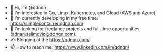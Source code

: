 - 👋 Hi, I’m @qdnqn
- 👀 I’m interested in Go, Linux, Kubernetes, and Cloud (AWS and Azure).
- 🌱 I’m currently developing in my free time: https://simplecontainer.qdnqn.com
- 💞️ I’m looking for freelance projects and full-time opportunities (adnan.selimovic@qdnqn.com).
- ✍️ Blogging at the https://qdnqn.com/
- 📫 How to reach me: https://www.linkedin.com/in/qdnqn/

<!---
qdnqn/qdnqn is a ✨ special ✨ repository because its `README.md` (this file) appears on your GitHub profile.
You can click the Preview link to take a look at your changes.
--->
